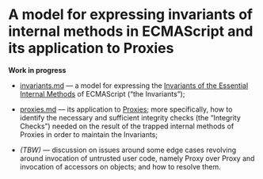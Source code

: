 # A model for expressing invariants of internal methods in ECMAScript and its application to Proxies

__Work in progress__

* [invariants.md](/invariants.md) — a model for expressing the [Invariants of the Essential Internal Methods](https://tc39.github.io/ecma262/#sec-invariants-of-the-essential-internal-methods) of ECMAScript (“the Invariants”);

* [proxies.md](/proxies.md) — its application to [Proxies](https://tc39.github.io/ecma262/#sec-proxy-object-internal-methods-and-internal-slots); more specifically, how to identify the necessary and sufficient integrity checks (the “Integrity Checks”) needed on the result of the trapped internal methods of Proxies in order to maintain the Invariants;

* _(TBW)_ — discussion on issues around some edge cases revolving around invocation of untrusted user code, namely Proxy over Proxy and invocation of accessors on objects; and how to resolve them.
